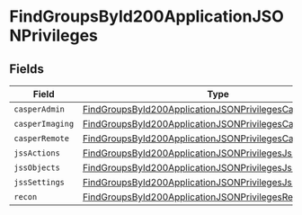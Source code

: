 # FindGroupsById200ApplicationJSONPrivileges


## Fields

| Field                                                                                                                                           | Type                                                                                                                                            | Required                                                                                                                                        | Description                                                                                                                                     |
| ----------------------------------------------------------------------------------------------------------------------------------------------- | ----------------------------------------------------------------------------------------------------------------------------------------------- | ----------------------------------------------------------------------------------------------------------------------------------------------- | ----------------------------------------------------------------------------------------------------------------------------------------------- |
| `casperAdmin`                                                                                                                                   | [FindGroupsById200ApplicationJSONPrivilegesCasperAdmin](../../models/operations/findgroupsbyid200applicationjsonprivilegescasperadmin.md)[]     | :heavy_minus_sign:                                                                                                                              | N/A                                                                                                                                             |
| `casperImaging`                                                                                                                                 | [FindGroupsById200ApplicationJSONPrivilegesCasperImaging](../../models/operations/findgroupsbyid200applicationjsonprivilegescasperimaging.md)[] | :heavy_minus_sign:                                                                                                                              | N/A                                                                                                                                             |
| `casperRemote`                                                                                                                                  | [FindGroupsById200ApplicationJSONPrivilegesCasperRemote](../../models/operations/findgroupsbyid200applicationjsonprivilegescasperremote.md)[]   | :heavy_minus_sign:                                                                                                                              | N/A                                                                                                                                             |
| `jssActions`                                                                                                                                    | [FindGroupsById200ApplicationJSONPrivilegesJssActions](../../models/operations/findgroupsbyid200applicationjsonprivilegesjssactions.md)[]       | :heavy_minus_sign:                                                                                                                              | N/A                                                                                                                                             |
| `jssObjects`                                                                                                                                    | [FindGroupsById200ApplicationJSONPrivilegesJssObjects](../../models/operations/findgroupsbyid200applicationjsonprivilegesjssobjects.md)[]       | :heavy_minus_sign:                                                                                                                              | N/A                                                                                                                                             |
| `jssSettings`                                                                                                                                   | [FindGroupsById200ApplicationJSONPrivilegesJssSettings](../../models/operations/findgroupsbyid200applicationjsonprivilegesjsssettings.md)[]     | :heavy_minus_sign:                                                                                                                              | N/A                                                                                                                                             |
| `recon`                                                                                                                                         | [FindGroupsById200ApplicationJSONPrivilegesRecon](../../models/operations/findgroupsbyid200applicationjsonprivilegesrecon.md)[]                 | :heavy_minus_sign:                                                                                                                              | N/A                                                                                                                                             |
